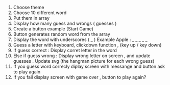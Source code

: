 1.    Choose theme     
2.    Choose 10 different word 
3.    Put them in array 
3.    Display how many guess and wrongs      ( guesses )
4.    Create a button example (Start Game)    
5.    Button generates random word from the array 
6.    Display the word with underscores ( _ )     Example   Apple :    _ _ _ _ _ 
7.    Guess a letter with keyboard,  clickdown function ,  (key up / key down)
8.    If guess correct : Display corret letter in the word   
9.    Else if guess wrong : Display wrong letter on screen ,  and update guesses .  Update svg  (the hangman picture for each wrong guess)
10.   If you guess word correcly diplay screen with messange and button ask to play again
11.   If you fail display screen with game over , button to play again? 



